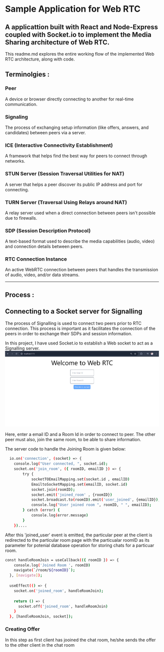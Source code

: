 # Sample Application for Web RTC 

A applicattion built with React and Node-Express coupled with Socket.io to implement the Media Sharing architecture of Web RTC.
----------


This readme.md explores the entire working flow of the implemented Web RTC architecture, along with code.



## Terminolgies : 

### Peer  
A device or browser directly connecting to another for real-time communication.  

### Signaling  
The process of exchanging setup information (like offers, answers, and candidates) between peers via a server.  

### ICE (Interactive Connectivity Establishment)  
A framework that helps find the best way for peers to connect through networks.  

### STUN Server (Session Traversal Utilities for NAT)  
A server that helps a peer discover its public IP address and port for connecting.  

### TURN Server (Traversal Using Relays around NAT)  
A relay server used when a direct connection between peers isn't possible due to firewalls.  

### SDP (Session Description Protocol)  
A text-based format used to describe the media capabilities (audio, video) and connection details between peers.  

### RTC Connection Instance
An active WebRTC connection between peers that handles the transmission of audio, video, and/or data streams.

---------


## Process :

## Connecting to a Socket server for Signalling 
The process of Signalling is used to connect two peers prior to RTC connection. This process is important as it facilitates the connection of the peers in order to exchange their SDPs and session information.

In this project, I have used Socket.io to establish a Web socket to act as a Signalling server. 
![scr-1](https://raw.githubusercontent.com/abir499-ban/WebRTC_sample/refs/heads/main/client/src/assets/Screenshot%202024-12-26%20041248.png)

Here, enter a email ID and a Room Id in order to connect to peer. The other peer must also, join the same room, to be able to share information.

The server code to handle the Joining Room is given below: 

```sh
  io.on('connection', (socket) => {
    console.log("User connected, ", socket.id);
    socket.on('join_room', ({ roomID, emailID }) => {
        try {
            socketTOEmailMapping.set(socket.id , emailID)
            EmailtoSocketMapping.set(emailID, socket.id)
            socket.join(roomID);
            socket.emit('joined_room' , {roomID})
            socket.broadcast.to(roomID).emit('user_joined', {emailID});
            console.log("User joined room ", roomID, " ", emailID);
        } catch (error) {
            console.log(error.message)
        }
    })....
```


After this 'joined_user' event is emitted, the particular peer at the client is redirected to the particular room page with the particualar roomID as its parameter for potenial database operation for storing chats for a particuar room.

```sh
const handleRoomJoin = useCallback(({ roomID }) => {
    console.log('Joined Room ', roomID)
    navigate(`/room/${roomID}`);
  }, [navigate]);

  useEffect(() => {
    socket.on('joined_room', handleRoomJoin);

    return () => {
      socket.off('joined_room', handleRoomJoin)
    }
  }, [handleRoomJoin, socket]);

```


### Creating Offer

In this step as first client has jooined the chat room, he/she sends the offer to the other client in the chat room
